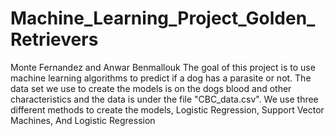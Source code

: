 # Machine_Learning_Project_Golden_Retrievers
Monte Fernandez and Anwar Benmallouk
The goal of this project is to use machine learning algorithms to predict if a dog has a parasite or not. The data set we use to create the models is on the dogs blood and other characteristics and the data is under the file "CBC_data.csv". We use three different methods to create the models, Logistic Regression, Support Vector Machines, And Logistic Regression
